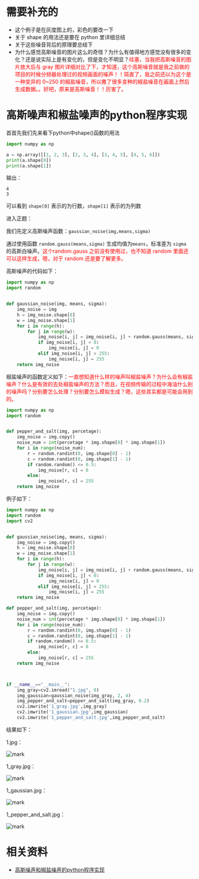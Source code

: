 # 需要补充的

- 这个例子是在灰度图上的，彩色的要改一下
- 关于 shape 的用法还是要在 python 里详细总结
- 关于这些噪音背后的原理要总结下
- 为什么感觉高斯噪音的图片这么的奇怪？为什么有值得地方感觉没有很多的变化？还是说实际上是有变化的，但是变化不明显？<span style="color:red;">哇塞，当我把高斯噪音的图片放大后与 gray 图片详细对比了下，才知道，这个高斯噪音就是我之前做的项目的时候分频器处理过的视频画面的噪声！！简直了，我之前还以为这个是一种变异的 0~250 的椒盐噪音，所以撒了很多变种的椒盐噪音在画面上然后生成数据。。好吧，原来是高斯噪音！！厉害了。</span>

# 高斯噪声和椒盐噪声的python程序实现

首首先我们先来看下python中shape()函数的用法


```py
import numpy as np

a = np.array([[1, 2, 3], [2, 3, 4], [3, 4, 5], [4, 5, 6]])
print(a.shape[0])
print(a.shape[1])
```

输出：

```
4
3
```

可以看到 `shape[0]` 表示的为行数，`shape[1]` 表示的为列数


进入正题：

我们先定义高斯噪声函数：`gaussian_noise(img,means,sigma)`

通过使用函数 `random.gauss(means,sigma)` 生成均值为`means`，标准差为 `sigma` 的高斯白噪声。<span style="color:red;">这个random.gauss 之前没有使用过，也不知道 random 里面还可以这样生成，嗯，对于 random 还是要了解更多。</span>

高斯噪声的代码如下：

```py
import numpy as np
import random


def gaussian_noise(img, means, sigma):
    img_noise = img
    h = img_noise.shape[0]
    w = img_noise.shape[1]
    for i in range(h):
        for j in range(w):
            img_noise[i, j] = img_noise[i, j] + random.gauss(means, sigma)
            if img_noise[i, j] < 0:
                img_noise[i, j] = 0
            elif img_noise[i, j] > 255:
                img_noise[i, j] = 255
    return img_noise

```


椒盐噪声的函数定义如下：<span style="color:red;">一直想知道什么样的噪声叫椒盐噪声？为什么会有椒盐噪声？什么是有效的去处椒盐噪声的方法？而且，在视频传输的过程中海油什么别的噪声吗？分别要怎么处理？分别要怎么模拟生成？嗯，这些其实都是可能会用到的。</span>


```py
import numpy as np
import random


def pepper_and_salt(img, percetage):
    img_noise = img.copy()
    noise_num = int(percetage * img.shape[0] * img.shape[1])
    for i in range(noise_num):
        r = random.randint(0, img.shape[0] - 1)
        c = random.randint(0, img.shape[1] - 1)
        if random.random() <= 0.5:
            img_noise[r, c] = 0
        else:
            img_noise[r, c] = 255
    return img_noise
```



例子如下：

```py
import numpy as np
import random
import cv2


def gaussian_noise(img, means, sigma):
    img_noise = img.copy()
    h = img_noise.shape[0]
    w = img_noise.shape[1]
    for i in range(h):
        for j in range(w):
            img_noise[i, j] = img_noise[i, j] + random.gauss(means, sigma)
            if img_noise[i, j] < 0:
                img_noise[i, j] = 0
            elif img_noise[i, j] > 255:
                img_noise[i, j] = 255
    return img_noise

def pepper_and_salt(img, percetage):
    img_noise = img.copy()
    noise_num = int(percetage * img.shape[0] * img.shape[1])
    for i in range(noise_num):
        r = random.randint(0, img.shape[0] - 1)
        c = random.randint(0, img.shape[1] - 1)
        if random.random() <= 0.5:
            img_noise[r, c] = 0
        else:
            img_noise[r, c] = 255
    return img_noise



if __name__=="__main__":
    img_gray=cv2.imread("1.jpg", 0)
    img_gaussian=gaussian_noise(img_gray, 2, 4)
    img_pepper_and_salt=pepper_and_salt(img_gray, 0.2)
    cv2.imwrite('1_gray.jpg',img_gray)
    cv2.imwrite('1_gaussian.jpg',img_gaussian)
    cv2.imwrite('1_pepper_and_salt.jpg',img_pepper_and_salt)
```


结果如下：

1.jpg：

![mark](http://images.iterate.site/blog/image/20181215/w6nxktnasA4u.jpg?imageslim)

1_gray.jpg：

![mark](http://images.iterate.site/blog/image/20181215/rrpcbooPehRr.jpg?imageslim)

1_gaussian.jpg：

![mark](http://images.iterate.site/blog/image/20181215/ieaRThsJqKNX.jpg?imageslim)

1_pepper_and_salt.jpg：

![mark](http://images.iterate.site/blog/image/20181215/mnKBDrD3EWIA.jpg?imageslim)



# 相关资料

- [高斯噪声和椒盐噪声的python程序实现](https://blog.csdn.net/kaikai______/article/details/53535909)
